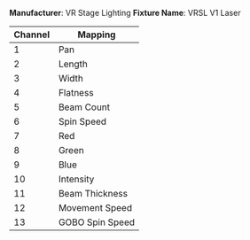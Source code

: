 **Manufacturer**: VR Stage Lighting
**Fixture Name**: VRSL V1 Laser

| Channel | Mapping         |
|---------|-----------------|
| 1       | Pan             |
| 2       | Length          |
| 3       | Width           |
| 4       | Flatness        |
| 5       | Beam Count      |
| 6       | Spin Speed      |
| 7       | Red             |
| 8       | Green           |
| 9       | Blue            |
| 10      | Intensity       |
| 11      | Beam Thickness  |
| 12      | Movement Speed  |
| 13      | GOBO Spin Speed |
